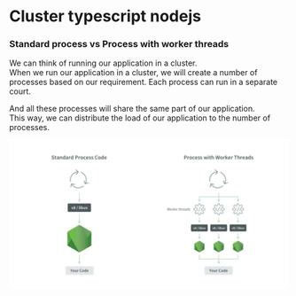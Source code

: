 # Cluster typescript nodejs


### Standard process vs Process with worker threads
We can think of running our application in a cluster.\
When we run our application in a cluster, we will create a number of processes based on our requirement.
Each process can run in a separate court.

And all these processes will share the same part of our application.\
This way, we can distribute the load of our application to the number of processes.

![](assets/process-worker.png)